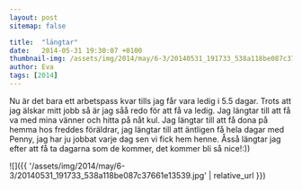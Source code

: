 ```yaml
---
layout: post
sitemap: false

title:  "längtar"
date:   2014-05-31 19:30:07 +0100
thumbnail-img: /assets/img/2014/may/6-3/20140531_191733_538a118be087c37661e13539.jpg
author: Eva
tags: [2014]
---
```


Nu är det bara ett arbetspass kvar tills jag får vara ledig i 5.5 dagar. Trots att jag älskar mitt jobb så är jag såå redo för att få va ledig. Jag längtar till att få va med mina vänner och hitta på nåt kul. Jag längtar till att få dona på hemma hos freddes föräldrar, jag längtar till att äntligen få hela dagar med Penny, jag har ju jobbat varje dag sen vi fick hem henne. Åsså längtar jag efter att få ta dagarna som de kommer, det kommer bli så nice!:))

![]({{ '/assets/img/2014/may/6-3/20140531_191733_538a118be087c37661e13539.jpg'  | relative_url }})

